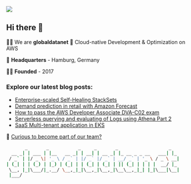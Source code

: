 <img src='https://github.com/globaldatanet/.github/raw/main/profile/logo.png'/>

## Hi there 👋

🙋‍♀️ We are **globaldatanet** 💜 Cloud-native Development & Optimization on AWS

🌈 **Headquarters** - Hamburg, Germany

👩‍💻 **Founded** - 2017

### Explore our latest blog posts:

<!--START_SECTION:techblog-->
* [Enterprise-scaled Self-Healing StackSets](https:&#x2F;&#x2F;globaldatanet.com&#x2F;tech-blog&#x2F;enterprise-scaled-self-healing-stacksets)
* [Demand prediction in retail with Amazon Forecast](https:&#x2F;&#x2F;globaldatanet.com&#x2F;tech-blog&#x2F;demand-prediction-in-retail-with-amazon-forecast)
* [How to pass the AWS Developer Associate DVA-C02 exam](https:&#x2F;&#x2F;globaldatanet.com&#x2F;tech-blog&#x2F;how-to-pass-the-aws-developer-associate-dva-c02-exam)
* [Serverless querying and evaluating of Logs using Athena Part 2](https:&#x2F;&#x2F;globaldatanet.com&#x2F;tech-blog&#x2F;serverless-querying-and-evaluating-of-logs-using-athena-part-2)
* [SaaS Multi-tenant application in EKS](https:&#x2F;&#x2F;globaldatanet.com&#x2F;tech-blog&#x2F;saas-multi-tenant-application-in-eks)
<!--END_SECTION:techblog-->

👾 [Curious to become part of our team?](https://globaldatanet.com/careers)

```bash
       _       _           _     _       _                   _   
  __ _| | ___ | |__   __ _| | __| | __ _| |_ __ _ _ __   ___| |_ 
 / _` | |/ _ \| '_ \ / _` | |/ _` |/ _` | __/ _` | '_ \ / _ \ __|
| (_| | | (_) | |_) | (_| | | (_| | (_| | || (_| | | | |  __/ |_ 
 \__, |_|\___/|_.__/ \__,_|_|\__,_|\__,_|\__\__,_|_| |_|\___|\__|
 |___/                                                           

```
